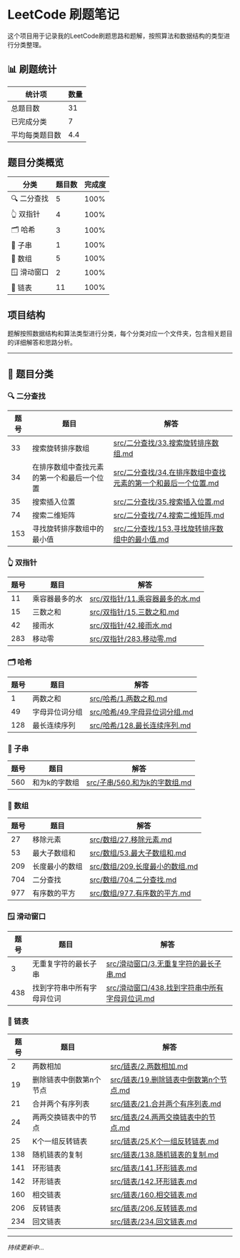# LeetCode 刷题笔记

这个项目用于记录我的LeetCode刷题思路和题解，按照算法和数据结构的类型进行分类整理。

## 📊 刷题统计

| 统计项 | 数量 |
|--------|------|
| 总题目数 | 31 |
| 已完成分类 | 7 |
| 平均每类题目数 | 4.4 |

## 题目分类概览

| 分类 | 题目数 | 完成度 |
|------|--------|--------|
| 🔍 二分查找 | 5 | 100% |
| 👆 双指针 | 4 | 100% |
| 🗂️ 哈希 | 3 | 100% |
| 👦 子串 | 1 | 100% |
| 🔢 数组 | 5 | 100% |
| 🪟 滑动窗口 | 2 | 100% |
| 🔗 链表 | 11 | 100% |


## 项目结构

题解按照数据结构和算法类型进行分类，每个分类对应一个文件夹，包含相关题目的详细解答和思路分析。

---

## 📂 题目分类

### 🔍 二分查找

| 题号 | 题目 | 解答 |
|------|------|------|
| 33 | 搜索旋转排序数组 | [src/二分查找/33.搜索旋转排序数组.md](src/二分查找/33.搜索旋转排序数组.md) |
| 34 | 在排序数组中查找元素的第一个和最后一个位置 | [src/二分查找/34.在排序数组中查找元素的第一个和最后一个位置.md](src/二分查找/34.在排序数组中查找元素的第一个和最后一个位置.md) |
| 35 | 搜索插入位置 | [src/二分查找/35.搜索插入位置.md](src/二分查找/35.搜索插入位置.md) |
| 74 | 搜索二维矩阵 | [src/二分查找/74.搜索二维矩阵.md](src/二分查找/74.搜索二维矩阵.md) |
| 153 | 寻找旋转排序数组中的最小值 | [src/二分查找/153.寻找旋转排序数组中的最小值.md](src/二分查找/153.寻找旋转排序数组中的最小值.md) |

### 👆 双指针

| 题号 | 题目 | 解答 |
|------|------|------|
| 11 | 乘容器最多的水 | [src/双指针/11.乘容器最多的水.md](src/双指针/11.乘容器最多的水.md) |
| 15 | 三数之和 | [src/双指针/15.三数之和.md](src/双指针/15.三数之和.md) |
| 42 | 接雨水 | [src/双指针/42.接雨水.md](src/双指针/42.接雨水.md) |
| 283 | 移动零 | [src/双指针/283.移动零.md](src/双指针/283.移动零.md) |

### 🗂️ 哈希

| 题号 | 题目 | 解答 |
|------|------|------|
| 1 | 两数之和 | [src/哈希/1.两数之和.md](src/哈希/1.两数之和.md) |
| 49 | 字母异位词分组 | [src/哈希/49.字母异位词分组.md](src/哈希/49.字母异位词分组.md) |
| 128 | 最长连续序列 | [src/哈希/128.最长连续序列.md](src/哈希/128.最长连续序列.md) |

### 👦 子串

| 题号 | 题目 | 解答 |
|------|------|------|
| 560 | 和为k的字数组 | [src/子串/560.和为k的字数组.md](src/子串/560.和为k的字数组.md) |

### 🔢 数组

| 题号 | 题目 | 解答 |
|------|------|------|
| 27 | 移除元素 | [src/数组/27.移除元素.md](src/数组/27.移除元素.md) |
| 53 | 最大子数组和 | [src/数组/53.最大子数组和.md](src/数组/53.最大子数组和.md) |
| 209 | 长度最小的数组 | [src/数组/209.长度最小的数组.md](src/数组/209.长度最小的数组.md) |
| 704 | 二分查找 | [src/数组/704.二分查找.md](src/数组/704.二分查找.md) |
| 977 | 有序数的平方 | [src/数组/977.有序数的平方.md](src/数组/977.有序数的平方.md) |

### 🪟 滑动窗口

| 题号 | 题目 | 解答 |
|------|------|------|
| 3 | 无重复字符的最长子串 | [src/滑动窗口/3.无重复字符的最长子串.md](src/滑动窗口/3.无重复字符的最长子串.md) |
| 438 | 找到字符串中所有字母异位词 | [src/滑动窗口/438.找到字符串中所有字母异位词.md](src/滑动窗口/438.找到字符串中所有字母异位词.md) |

### 🔗 链表

| 题号 | 题目 | 解答 |
|------|------|------|
| 2 | 两数相加 | [src/链表/2.两数相加.md](src/链表/2.两数相加.md) |
| 19 | 删除链表中倒数第n个节点 | [src/链表/19.删除链表中倒数第n个节点.md](src/链表/19.删除链表中倒数第n个节点.md) |
| 21 | 合并两个有序列表 | [src/链表/21.合并两个有序列表.md](src/链表/21.合并两个有序列表.md) |
| 24 | 两两交换链表中的节点 | [src/链表/24.两两交换链表中的节点.md](src/链表/24.两两交换链表中的节点.md) |
| 25 | K个一组反转链表 | [src/链表/25.K个一组反转链表.md](src/链表/25.K个一组反转链表.md) |
| 138 | 随机链表的复制 | [src/链表/138.随机链表的复制.md](src/链表/138.随机链表的复制.md) |
| 141 | 环形链表 | [src/链表/141.环形链表.md](src/链表/141.环形链表.md) |
| 142 | 环形链表 | [src/链表/142.环形链表.md](src/链表/142.环形链表.md) |
| 160 | 相交链表 | [src/链表/160.相交链表.md](src/链表/160.相交链表.md) |
| 206 | 反转链表 | [src/链表/206.反转链表.md](src/链表/206.反转链表.md) |
| 234 | 回文链表 | [src/链表/234.回文链表.md](src/链表/234.回文链表.md) |

---

*持续更新中...*